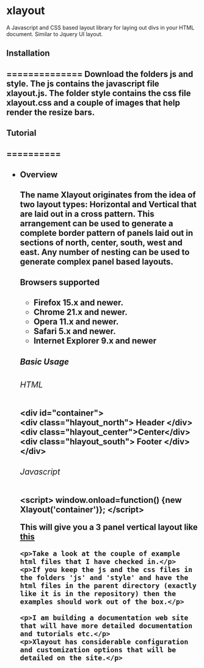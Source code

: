 xlayout
=======

A Javascript and CSS based layout library for laying out divs in your HTML document. Similar to Jquery UI layout.

<h2>Installation<h2>
==============
Download the folders js and style. The js contains the javascript file xlayout.js. The folder style contains the css file xlayout.css and a couple of images that help render the resize bars.

<h2>Tutorial<h2>
==========
<ul>
 <li>
  <div><h4>Overview</h4>
      The name Xlayout originates from the idea of two layout types: Horizontal and Vertical
      that are laid out in a cross pattern. This arrangement can be used to generate a complete border pattern
      of panels laid out in sections of north, center, south, west and east.
      Any number of nesting can be used to generate complex panel based layouts.
      <h4>Browsers supported</h4>
	<ul>
		<li>Firefox 15.x and newer.</li>
		<li>Chrome 21.x and newer.</li>
		<li>Opera 11.x and newer.</li>
		<li>Safari 5.x and newer.</li>		
		<li>Internet Explorer 9.x and newer</li>
	</ul>      
      <h5>Basic Usage</h5>
       <h6>HTML</h6>
       <div>
      	&lt;div id="container"&gt;<br/>
		      <span>&lt;div class="hlayout_north"&gt; Header &lt;/div&gt;</span><br/>
		      <span>&lt;div class="hlayout_center"&gt;Center&lt;/div&gt;</span><br/>
  		      <span>&lt;div class="hlayout_south"&gt; Footer &lt;/div&gt;</span><br/>
  		    &lt;/div&gt;
  	</div>
  	<h6>Javascript</h6>
  	<div>
  		&lt;script&gt; window.onload=function() {new Xlayout('container')}; &lt;/script&gt;	
  	</div>
  	<p>This will give you a 3 panel vertical layout like <a href="http://i.imgur.com/IwKGkvP.jpg?1">this</a><p>
  	
  	<p>Take a look at the couple of example html files that I have checked in.</p> <p>If you keep the js and the css files in the folders 'js' and 'style' and have the html files in the parent directory (exactly like it is in the repository) then the examples should work out of the box.</p>
  	
  	<p>I am building a documentation web site that will have more detailed documentation and tutorials etc.</p>
  	<p>Xlayout has considerable configuration and customization options that will be detailed on the site.</p>
  	
  	
  
  </div>
  </li>



</ul>
